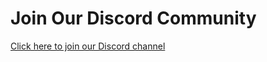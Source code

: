 # Join Our Discord Community

[Click here to join our Discord channel](https://discord.gg/baV2dvUW)
